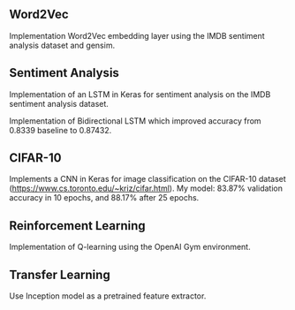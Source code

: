 ## Word2Vec
Implementation Word2Vec embedding layer using the IMDB sentiment analysis dataset and gensim.

## Sentiment Analysis
Implementation of an LSTM in Keras for sentiment analysis on the IMDB sentiment analysis dataset.

Implementation of Bidirectional LSTM which improved accuracy from 0.8339 baseline to 0.87432.

## CIFAR-10
Implements a CNN in Keras for image classification on the CIFAR-10 dataset (https://www.cs.toronto.edu/~kriz/cifar.html).
My model: 83.87% validation accuracy in 10 epochs, and 88.17% after 25 epochs.

## Reinforcement Learning
Implementation of Q-learning using the OpenAI Gym environment.

## Transfer Learning
Use Inception model as a pretrained feature extractor.
